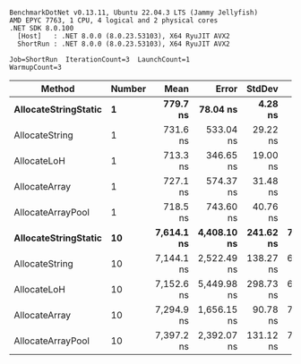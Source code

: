 ```

BenchmarkDotNet v0.13.11, Ubuntu 22.04.3 LTS (Jammy Jellyfish)
AMD EPYC 7763, 1 CPU, 4 logical and 2 physical cores
.NET SDK 8.0.100
  [Host]   : .NET 8.0.0 (8.0.23.53103), X64 RyuJIT AVX2
  ShortRun : .NET 8.0.0 (8.0.23.53103), X64 RyuJIT AVX2

Job=ShortRun  IterationCount=3  LaunchCount=1  
WarmupCount=3  

```
| Method               | Number | Mean       | Error       | StdDev    | Min        | Max        | Gen0   | Gen1   | Allocated |
|--------------------- |------- |-----------:|------------:|----------:|-----------:|-----------:|-------:|-------:|----------:|
| **AllocateStringStatic** | **1**      |   **779.7 ns** |    **78.04 ns** |   **4.28 ns** |   **776.9 ns** |   **784.6 ns** | **0.0124** | **0.0114** |   **1.02 KB** |
| AllocateString       | 1      |   731.6 ns |   533.04 ns |  29.22 ns |   706.0 ns |   763.4 ns | 0.0124 | 0.0114 |   1.02 KB |
| AllocateLoH          | 1      |   713.3 ns |   346.65 ns |  19.00 ns |   701.3 ns |   735.2 ns | 0.0124 | 0.0114 |   1.02 KB |
| AllocateArray        | 1      |   727.1 ns |   574.37 ns |  31.48 ns |   704.5 ns |   763.1 ns | 0.0124 | 0.0114 |   1.02 KB |
| AllocateArrayPool    | 1      |   718.5 ns |   743.60 ns |  40.76 ns |   677.4 ns |   758.9 ns | 0.0124 | 0.0114 |   1.02 KB |
| **AllocateStringStatic** | **10**     | **7,614.1 ns** | **4,408.10 ns** | **241.62 ns** | **7,411.1 ns** | **7,881.4 ns** | **0.1221** | **0.1144** |  **10.23 KB** |
| AllocateString       | 10     | 7,144.1 ns | 2,522.49 ns | 138.27 ns | 6,987.0 ns | 7,247.5 ns | 0.1221 | 0.1144 |  10.23 KB |
| AllocateLoH          | 10     | 7,152.6 ns | 5,449.98 ns | 298.73 ns | 6,812.6 ns | 7,373.2 ns | 0.1221 | 0.1144 |  10.23 KB |
| AllocateArray        | 10     | 7,294.9 ns | 1,656.15 ns |  90.78 ns | 7,212.3 ns | 7,392.1 ns | 0.1221 | 0.1144 |  10.23 KB |
| AllocateArrayPool    | 10     | 7,397.2 ns | 2,392.07 ns | 131.12 ns | 7,284.6 ns | 7,541.2 ns | 0.1221 | 0.1144 |  10.23 KB |
